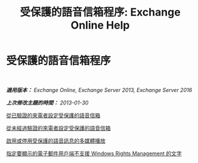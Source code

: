 ﻿---
title: '受保護的語音信箱程序: Exchange Online Help'
TOCTitle: 受保護的語音信箱程序
ms:assetid: 8547fc92-58f6-40f1-9685-3d43ba9b64a0
ms:mtpsurl: https://technet.microsoft.com/zh-tw/library/JJ938013(v=EXCHG.150)
ms:contentKeyID: 52062363
ms.date: 05/23/2018
mtps_version: v=EXCHG.150
ms.translationtype: MT
---

# 受保護的語音信箱程序

 

_**適用版本：** Exchange Online, Exchange Server 2013, Exchange Server 2016_

_**上次修改主題的時間：** 2013-01-30_

[從已驗證的來電者設定受保護的語音信箱](configure-protected-voice-mail-from-authenticated-callers-exchange-2013-help.md)

[從未經過驗證的來電者設定受保護的語音信箱](https://docs.microsoft.com/zh-tw/exchange/voice-mail-unified-messaging/set-up-client-voice-mail-features/configure-protected-voice-mail-from-unauthenticated-callers)

[啟用或停用受保護的語音訊息的多媒體播放](https://docs.microsoft.com/zh-tw/exchange/voice-mail-unified-messaging/set-up-client-voice-mail-features/enable-or-disable-multimedia-playback)

[指定要顯示的電子郵件用戶端不支援 Windows Rights Management 的文字](https://docs.microsoft.com/zh-tw/exchange/voice-mail-unified-messaging/set-up-client-voice-mail-features/specify-text-to-display-for-clients-that-don-t-support-windows-rights-management)

